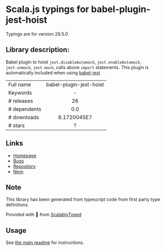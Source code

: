 
# Scala.js typings for babel-plugin-jest-hoist

Typings are for version 29.5.0

## Library description:
Babel plugin to hoist `jest.disableAutomock`, `jest.enableAutomock`, `jest.unmock`, `jest.mock`, calls above `import` statements. This plugin is automatically included when using [babel-jest](https://github.com/facebook/jest/tree/main/packages/babel-jest)

|                    |                 |
| ------------------ | :-------------: |
| Full name          | babel-plugin-jest-hoist |
| Keywords           | - |
| # releases         | 26 |
| # dependents       | 0.0 |
| # downloads        | 8.1720045E7 |
| # stars            | ? |

## Links
- [Homepage](https://github.com/facebook/jest#readme)
- [Bugs](https://github.com/facebook/jest/issues)
- [Repository](https://github.com/facebook/jest)
- [Npm](https://www.npmjs.com/package/babel-plugin-jest-hoist)
    


## Note
This library has been generated from typescript code from first party type definitions.

Provided with :purple_heart: from [ScalablyTyped](https://github.com/oyvindberg/ScalablyTyped)

## Usage
See [the main readme](../../readme.md) for instructions.


